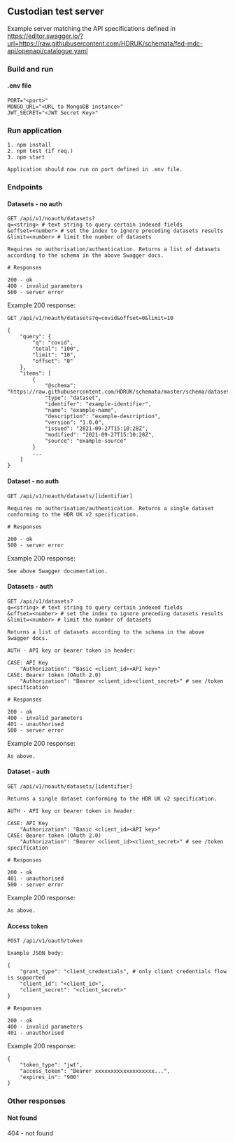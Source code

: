 ## Custodian test server

Example server matching the API specifications defined in https://editor.swagger.io/?url=https://raw.githubusercontent.com/HDRUK/schemata/fed-mdc-api/openapi/catalogue.yaml

### Build and run

#### .env file

```
PORT="<port>"
MONGO_URL="<URL to MongoDB instance>"
JWT_SECRET="<JWT Secret Key>"
```

### Run application

```
1. npm install
2. npm test (if req.)
3. npm start

Application should now run on port defined in .env file.
```

### Endpoints

#### Datasets - no auth

```
GET /api/v1/noauth/datasets?
q=<string> # text string to query certain indexed fields
&offset=<number> # set the index to ignore preceding datasets results
&limit=<number> # limit the number of datasets

Requires no authorisation/authentication. Returns a list of datasets according to the schema in the above Swagger docs.

# Responses

200 - ok
400 - invalid parameters
500 - server error
```

Example 200 response:

```
GET /api/v1/noauth/datasets?q=covid&offset=0&limit=10

{
    "query": {
        "q": "covid",
        "total": "100",
        "limit": "10",
        "offset": "0"
    },
    "items": [
        {
            "@schema": "https://raw.githubusercontent.com/HDRUK/schemata/master/schema/dataset/latest/dataset.schema.json",
            "type": "dataset",
            "identifer": "example-identifier",
            "name": "example-name",
            "description": "example-description",
            "version": "1.0.0",
            "issued": "2021-09-27T15:10:28Z",
            "modified": "2021-09-27T15:10:28Z",
            "source": "example-source"
        }
        ...
    ]
}
```

#### Dataset - no auth

```
GET /api/v1/noauth/datasets/[identifier]

Requires no authorisation/authentication. Returns a single dataset conforming to the HDR UK v2 specification.

# Responses

200 - ok
500 - server error
```

Example 200 response:

```
See above Swagger documentation.
```

#### Datasets - auth

```
GET /api/v1/datasets?
q=<string> # text string to query certain indexed fields
&offset=<number> # set the index to ignore preceding datasets results
&limit=<number> # limit the number of datasets

Returns a list of datasets according to the schema in the above Swagger docs.

AUTH - API key or bearer token in header:

CASE: API Key
    "Authorization": "Basic <client_id><API key>"
CASE: Bearer token (OAuth 2.0)
    "Authorization": "Bearer <client_id><client_secret>" # see /token specification

# Responses

200 - ok
400 - invalid parameters
401 - unauthorised
500 - server error

```

Example 200 response:

```
As above.
```

#### Dataset - auth

```
GET /api/v1/noauth/datasets/[identifier]

Returns a single dataset conforming to the HDR UK v2 specification.

AUTH - API key or bearer token in header:

CASE: API Key
    "Authorization": "Basic <client_id><API key>"
CASE: Bearer token (OAuth 2.0)
    "Authorization": "Bearer <client_id><client_secret>" # see /token specification

# Responses

200 - ok
401 - unauthorised
500 - server error
```

Example 200 response:

```
As above.
```

#### Access token

```
POST /api/v1/oauth/token

Example JSON body:

{
    "grant_type": "client_credentials", # only client credentials flow is supported
    "client_id": "<client_id>",
    "client_secret": "<client_secret>"
}

# Responses

200 - ok
400 - invalid parameters
401 - unauthorised
```

Example 200 response:

```
{
    "token_type": "jwt",
    "access_token": "Bearer xxxxxxxxxxxxxxxxxxx...",
    "expires_in": "900"
}
```

### Other responses

#### Not found

404 - not found
